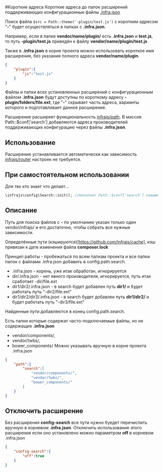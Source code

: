 #Короткие адреса 
Короткие адреса до папок расширений поддерживающих конфигурационные файлы [.infra.json](https://github.com/infrajs/config)

Поиск файла ```$src = Path::theme('-plugin/test.js')``` с коротким адресом "**-**" будет осуществляться в папках с **.infra.json**. 

Например, если в папке **vendor/name/plugin/** есть **.infra.json** и **test.js**, то путь **-plugin/test.js** приведён к файлу **vendor/name/plugin/test.js**

Также в **.infra.json** в корне проекта можно использовать короткое имя расширения, без указания полного адреса **vendor/name/plugin**.

```json
{
	"plugin":{
		"js":"test.js"		
	}
}
```

Файлы и папки всех установленных расширений с конфигурационным файлом **.infra.json** будут доступны по короткому адресу 
**-plugin/folders/file.ext**, где "**-**" скрывает часть адреса, варианты которого и подготавливает данное расширение.

Расширение расширяет функциональность [infrajs/path](https://github.com/infrajs/path). В массив Path::$conf['search'] добавляются адреса производителей поддерживающих конфигурацию через файлы **.infra.json**.

## Использование
Расширение устанавливается автоматически как зависимость [infrajs/router](https://github.com/infrajs/router) настроек не требуется.

## При самостоятельном использовании
Для тех кто знает что делает... 
```php
\infrajs\config\Search::init(); //Наполнит Path::$conf['search'] новыми путями
```

## Описание
Путь для поиска файлов c **-** по умолчанию указан только один vendor/infrajs/ и его достаточно, чтобы собрать все нужные зависимости. 

Определённые пути (кэшируются)[https://github.com/infrajs/cache], кэш привязан к дате изменения файла **composer.lock**

Принцип работы - пробежаться по всем папкам проекта и все папки папок с файлами .infra.json добавить в config.path.search.

- .infra.json - корень, уже итак обработан, игнорируется
- dir/.infra.json - нет явного производителя, игнорируется, путь итак сработает -dir/file.ext
- dir1/dir2/.infra.json - в search будет добавлен путь **dir1/** и будет работать путь "-dir2/file.ext"
- dir1/dir2/dir3/.infra.json - в search будет добавлен путь **dir1/dir2/**  и будет работать путь "-dir3/file.ext"

Найденные пути добавляются в конец config.path.search.

Есть папки которые содержат часто-подключаемые файлы, но не содержащие **.infra.json**
- vendor/components/,
- vendor/twbs/,
- bower_components/
Можно указывать вручную в корне проекта .infra.json

```json
{
	"path":{
		"search":[
			"vendor/components/",
			"vendor/twbs/",
			"bower_components/"
		]
	}
}
```

## Отключить расширение
Без расширения **config-search** все пути нужно буедет перечислить вручную в корневом **.infra.json**.
Отключить использование этого расширения если оно установлено можно параметром **off** в корневом .infra.json

```json
{
	"config-search":{
		"off":true
	}
}
```
